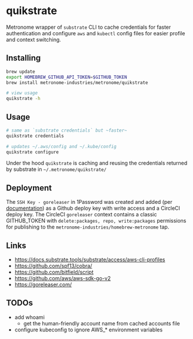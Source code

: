 # quikstrate

Metronome wrapper of `substrate` CLI to cache credentials for faster authentication and configure `aws` and `kubectl` config files for easier profile and context switching.

## Installing

```bash
brew update
export HOMEBREW_GITHUB_API_TOKEN=$GITHUB_TOKEN
brew install metronome-industries/metronome/quikstrate

# view usage
quikstrate -h
```

## Usage

```bash
# same as `substrate credentials` but ~faster~
quikstrate credentials

# updates ~/.aws/config and ~/.kube/config
quikstrate configure
```

Under the hood `quikstrate` is caching and reusing the credentials returned by substrate in `~/.metronome/quikstrate/`

## Deployment

The `SSH Key - goreleaser` in 1Password was created and added (per [documentation](https://circleci.com/docs/github-integration/#create-additional-github-ssh-keys)) as a Github deploy key with write access and a CircleCI deploy key.  The CircleCI `goreleaser` context contains a classic GITHUB_TOKEN with `delete:packages, repo, write:packages` permissions
for publishing to the `metronome-industries/homebrew-metronome` tap.

## Links

* <https://docs.substrate.tools/substrate/access/aws-cli-profiles>
* <https://github.com/spf13/cobra/>
* <https://github.com/bitfield/script>
* <https://github.com/aws/aws-sdk-go-v2>
* <https://goreleaser.com/>

## TODOs

* add whoami
  * get the human-friendly account name from cached accounts file
* configure kubeconfig to ignore AWS_* environment variables
